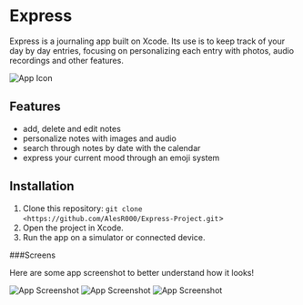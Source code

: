 # Express

Express is a journaling app built on Xcode. Its use is to keep track of your day by day entries, focusing on personalizing each entry with photos, audio recordings and other features.

![App Icon](AppIcon.png)


## Features

- add, delete and edit notes
- personalize notes with images and audio
- search through notes by date with the calendar
- express your current mood through an emoji system

## Installation
1. Clone this repository: `git clone <https://github.com/AlesR000/Express-Project.git`>
2. Open the project in Xcode.
3. Run the app on a simulator or connected device.

###Screens

Here are some app screenshot to better understand how it looks!

![App Screenshot](MainScreen.PNG) 
![App Screenshot](WritingNoteALT.PNG)
![App Screenshot](NoteSample.PNG)



